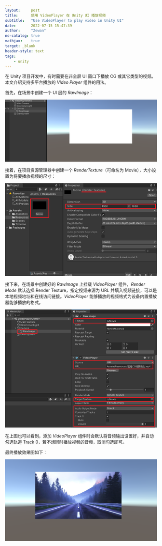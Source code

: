 ```yaml
---
layout:     post
title:      使用 VideoPlayer 在 Unity UI 播放视频
subtitle:   "Use VideoPlayer to play video in Unity UI"
date:       2022-07-15 15:47:39
author:     "Zewan"
no-catalog: true
mathjax:    true
target: _blank
header-style: text
tags:
    - unity
---
```


在 Unity 项目开发中，有时需要在非全屏 UI 窗口下播放 CG 或其它类型的视频。本文介绍支持多平台播放的 _Video Player_ 组件的用法。

首先，在场景中创建一个 UI 层的 _RawImage_：

![create-rawimage](/img/in-post/post-unity-videoplayer/create-rawimage.png)

接着，在项目资源管理器中创建一个 _RenderTexture_（可命名为 Movie），大小设置为将要播放视频的尺寸：

![create-rt](/img/in-post/post-unity-videoplayer/create-rt.png)

接下来，在场景中创建好的 _RawImage_ 上挂载 _VideoPlayer_ 组件，_Render Mode_ 默认选择 Render Texture，指定视频来源为 URL 并填入视频链接，可以是本地视频地址和在线访问链接。_VideoPlayer_ 能够播放的视频格式为设备内置播放器能够播放的格式。

![videoplayer-settings](/img/in-post/post-unity-videoplayer/videoplayer-settings.png)

在上图也可以看到，添加 _VideoPlayer_ 组件时会默认将音频输出设置好，并自动勾选轨道 Track 0，若不想同时播放视频的音频，取消勾选即可。

最终播放效果图如下：

![player-demo](/img/in-post/post-unity-videoplayer/player-demo.png)